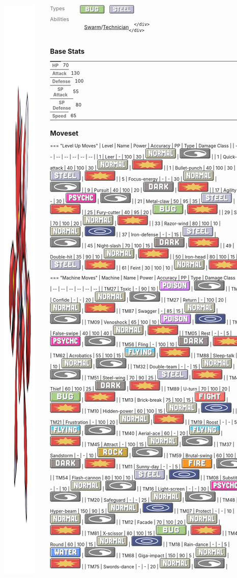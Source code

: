 <div style="display: flex; flex-direction: row; column-gap: 3rem; align-content: center;">
  <img src="../../img/pokemon/scizor.png" width="100"/>

  <div>
    <div style="display: flex; flex-direction: row; column-gap: 3rem; alignt-items: center; margin-bottom: 0.5rem;">
      <p style="color: #737373; margin: 0px; font-size: 16px; font-weight: normal;">Types</p>
      <div style="display: flex; flex-direction: row; align-items: center; column-gap: 1rem">
        <img src='../../img/types/bug.png' style='width: 77px; height: 26px;'/>
        <img src='../../img/types/steel.png' style='width: 77px; height: 26px;'/>
      </div>
    </div>
    <div style="display: flex; flex-direction: row; column-gap: 3rem; alignt-items: center; ">
      <p style="color: #737373; margin: 0px;  font-weight: normal; font-size:16px;">Abilities</p>
      <div style="display: flex; flex-direction: row; align-items: center; font-size: 16px">
        <a href='' title="When this Pokemon has 1/3 or less of its HP remaining, its bug-type moves inflict 1.5x as much regular damage.  Overworld: If the lead Pokemon has this ability, the wild encounter rate is increased.">Swarm</a>
        /<a href='' title="This Pokemon's moves have 1.5x their power if their base power is 60 or less.  This includes moves of variable power, such as hidden power and magnitude, when their power is 60 or less.  helping hand's power boost is taken into account for any move, as is defense curl's power boost for rollout.">Technician</a>
        
      </div>
    </div>
  </div>
</div>

## Base Stats
<table style="width: 100%">
  <tbody style="width: 100%;">
    <tr style="display: flex; align-items: center;">
      <th style="color: #737373;" >HP</th>
      <td style="border-top: none; width: 70px">70</td>
      <td style="width: 100%; min-width: 450px; border-top: none;">
        <div style="width: 27%;" class="ranking-bar rank-3">
        </div>
      </td>
    </tr>
    <tr style="display: flex; align-items: center;">
      <th style="color: #737373;">Attack</th>
      <td style="border-top: none; width: 70px">130</td>
      <td style="width: 100%; min-width: 450px; border-top: none;">
        <div style="width: 50%;" class="ranking-bar rank-6">
        </div>
      </td>
    </tr>
    <tr style="display: flex; align-items: center;">
      <th style="color: #737373;">Defense</th>
      <td style="border-top: none; width: 70px">100</td>
      <td style="width: 100%; min-width: 450px; border-top: none;">
        <div style="width: 39%;" class="ranking-bar rank-4">
        </div>
      </td>
    </tr>
    <tr style="display: flex; align-items: center;">
      <th style="color: #737373;">SP Attack</th>
      <td style="border-top: none; width: 70px">55</td>
      <td style="width: 100%; min-width: 450px; border-top: none;">
        <div style="width: 21%;" class="ranking-bar rank-3">
        </div>
      </td>
    </tr>
    <tr style="display: flex; align-items: center;">
      <th style="color: #737373;">SP Defense</th>
      <td style="border-top: none; width: 70px">80</td>
      <td style="width: 100%; min-width: 450px; border-top: none;">
        <div style="width: 31%;" class="ranking-bar rank-4">
        </div>
      </td>
    </tr>
    <tr style="display: flex; align-items: center;">
      <th style="color: #737373;">Speed</th>
      <td style="border-top: none; width: 70px">65</td>
      <td style="width: 100%; min-width: 450px; border-top: none;">
        <div style="width: 25%;" class="ranking-bar rank-3">
        </div>
      </td>
    </tr>
  </tbody>
</table>





## Moveset

=== "Level Up Moves"
    | Level | Name | Power | Accuracy | PP | Type | Damage Class |
        | -- | -- | -- | -- | -- | -- | -- |
        	| 1 | Leer | - | 100 | 30 | ![normal](../img/types/normal.png) | ![status](../img/types/status.png) |
	| 1 | Quick-attack | 40 | 100 | 30 | ![normal](../img/types/normal.png) | ![physical](../img/types/physical.png) |
	| 1 | Bullet-punch | 40 | 100 | 30 | ![steel](../img/types/steel.png) | ![physical](../img/types/physical.png) |
	| 5 | Focus-energy | - | - | 30 | ![normal](../img/types/normal.png) | ![status](../img/types/status.png) |
	| 9 | Pursuit | 40 | 100 | 20 | ![dark](../img/types/dark.png) | ![physical](../img/types/physical.png) |
	| 17 | Agility | - | - | 30 | ![psychic](../img/types/psychic.png) | ![status](../img/types/status.png) |
	| 21 | Metal-claw | 50 | 95 | 35 | ![steel](../img/types/steel.png) | ![physical](../img/types/physical.png) |
	| 25 | Fury-cutter | 40 | 95 | 20 | ![bug](../img/types/bug.png) | ![physical](../img/types/physical.png) |
	| 29 | Slash | 70 | 100 | 20 | ![normal](../img/types/normal.png) | ![physical](../img/types/physical.png) |
	| 33 | Razor-wind | 80 | 100 | 10 | ![normal](../img/types/normal.png) | ![special](../img/types/special.png) |
	| 37 | Iron-defense | - | - | 15 | ![steel](../img/types/steel.png) | ![status](../img/types/status.png) |
	| 45 | Night-slash | 70 | 100 | 15 | ![dark](../img/types/dark.png) | ![physical](../img/types/physical.png) |
	| 49 | Double-hit | 35 | 90 | 10 | ![normal](../img/types/normal.png) | ![physical](../img/types/physical.png) |
	| 50 | Iron-head | 80 | 100 | 15 | ![steel](../img/types/steel.png) | ![physical](../img/types/physical.png) |
	| 61 | Feint | 30 | 100 | 10 | ![normal](../img/types/normal.png) | ![physical](../img/types/physical.png) |

        

=== "Machine Moves"
    | Machine | Name | Power | Accuracy | PP | Type | Damage Class |
        | -- | -- | -- | -- | -- | -- | -- |
        	| TM27 | Toxic | - | 90 | 10 | ![poison](../img/types/poison.png) | ![status](../img/types/status.png) |
	| TM100 | Confide | - | - | 20 | ![normal](../img/types/normal.png) | ![status](../img/types/status.png) |
	| TM27 | Return | - | 100 | 20 | ![normal](../img/types/normal.png) | ![physical](../img/types/physical.png) |
	| TM87 | Swagger | - | 85 | 15 | ![normal](../img/types/normal.png) | ![status](../img/types/status.png) |
	| TM09 | Venoshock | 65 | 100 | 10 | ![poison](../img/types/poison.png) | ![special](../img/types/special.png) |
	| TM54 | False-swipe | 40 | 100 | 40 | ![normal](../img/types/normal.png) | ![physical](../img/types/physical.png) |
	| TM05 | Rest | - | - | 5 | ![psychic](../img/types/psychic.png) | ![status](../img/types/status.png) |
	| TM56 | Fling | - | 100 | 10 | ![dark](../img/types/dark.png) | ![physical](../img/types/physical.png) |
	| TM62 | Acrobatics | 55 | 100 | 15 | ![flying](../img/types/flying.png) | ![physical](../img/types/physical.png) |
	| TM88 | Sleep-talk | - | - | 10 | ![normal](../img/types/normal.png) | ![status](../img/types/status.png) |
	| TM32 | Double-team | - | - | 15 | ![normal](../img/types/normal.png) | ![status](../img/types/status.png) |
	| TM51 | Steel-wing | 70 | 90 | 25 | ![steel](../img/types/steel.png) | ![physical](../img/types/physical.png) |
	| TM46 | Thief | 60 | 100 | 25 | ![dark](../img/types/dark.png) | ![physical](../img/types/physical.png) |
	| TM89 | U-turn | 70 | 100 | 20 | ![bug](../img/types/bug.png) | ![physical](../img/types/physical.png) |
	| TM13 | Brick-break | 75 | 100 | 15 | ![fighting](../img/types/fighting.png) | ![physical](../img/types/physical.png) |
	| TM10 | Hidden-power | 60 | 100 | 15 | ![normal](../img/types/normal.png) | ![special](../img/types/special.png) |
	| TM21 | Frustration | - | 100 | 20 | ![normal](../img/types/normal.png) | ![physical](../img/types/physical.png) |
	| TM19 | Roost | - | - | 5 | ![flying](../img/types/flying.png) | ![status](../img/types/status.png) |
	| TM40 | Aerial-ace | 60 | - | 20 | ![flying](../img/types/flying.png) | ![physical](../img/types/physical.png) |
	| TM45 | Attract | - | 100 | 15 | ![normal](../img/types/normal.png) | ![status](../img/types/status.png) |
	| TM37 | Sandstorm | - | - | 10 | ![rock](../img/types/rock.png) | ![status](../img/types/status.png) |
	| TM59 | Brutal-swing | 60 | 100 | 20 | ![dark](../img/types/dark.png) | ![physical](../img/types/physical.png) |
	| TM11 | Sunny-day | - | - | 5 | ![fire](../img/types/fire.png) | ![status](../img/types/status.png) |
	| TM54 | Flash-cannon | 80 | 100 | 10 | ![steel](../img/types/steel.png) | ![special](../img/types/special.png) |
	| TM08 | Substitute | - | - | 10 | ![normal](../img/types/normal.png) | ![status](../img/types/status.png) |
	| TM16 | Light-screen | - | - | 30 | ![psychic](../img/types/psychic.png) | ![status](../img/types/status.png) |
	| TM20 | Safeguard | - | - | 25 | ![normal](../img/types/normal.png) | ![status](../img/types/status.png) |
	| TM48 | Hyper-beam | 150 | 90 | 5 | ![normal](../img/types/normal.png) | ![special](../img/types/special.png) |
	| TM07 | Protect | - | - | 10 | ![normal](../img/types/normal.png) | ![status](../img/types/status.png) |
	| TM12 | Facade | 70 | 100 | 20 | ![normal](../img/types/normal.png) | ![physical](../img/types/physical.png) |
	| TM81 | X-scissor | 80 | 100 | 15 | ![bug](../img/types/bug.png) | ![physical](../img/types/physical.png) |
	| TM48 | Round | 60 | 100 | 15 | ![normal](../img/types/normal.png) | ![special](../img/types/special.png) |
	| TM18 | Rain-dance | - | - | 5 | ![water](../img/types/water.png) | ![status](../img/types/status.png) |
	| TM68 | Giga-impact | 150 | 90 | 5 | ![normal](../img/types/normal.png) | ![physical](../img/types/physical.png) |
	| TM75 | Swords-dance | - | - | 20 | ![normal](../img/types/normal.png) | ![status](../img/types/status.png) |

        
